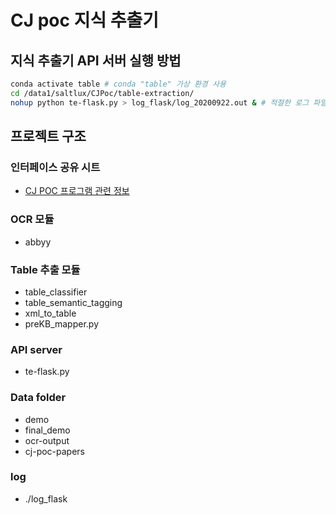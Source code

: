 # CJ poc 지식 추출기

## 지식 추출기 API 서버 실행 방법
```bash
conda activate table # conda "table" 가상 환경 사용
cd /data1/saltlux/CJPoc/table-extraction/
nohup python te-flask.py > log_flask/log_20200922.out & # 적절한 로그 파일 이름 사용
```

## 프로젝트 구조
### 인터페이스 공유 시트
* [CJ POC 프로그램 관련 정보](https://docs.google.com/spreadsheets/d/1MTOvsqR5fprjvYWZR9tSOlbKHGlAPDNuWUeYqt21Ow0/edit?usp=sharing)
### OCR 모듈
* abbyy
### Table 추출 모듈
* table_classifier
* table_semantic_tagging
* xml_to_table
* preKB_mapper.py
### API server
* te-flask.py
### Data folder
* demo
* final_demo
* ocr-output
* cj-poc-papers
### log
* ./log_flask

